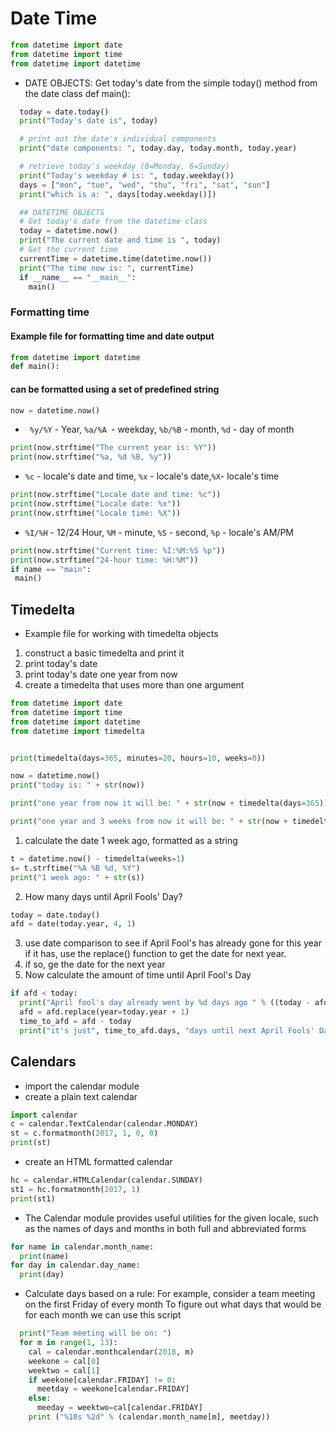 # Date Time

```python
from datetime import date
from datetime import time
from datetime import datetime
```
- DATE OBJECTS: Get today's date from the simple today() method from the date class
def main():

```python
  today = date.today()
  print("Today's date is", today)

  # print out the date's individual components
  print("date components: ", today.day, today.month, today.year)

  # retrieve today's weekday (0=Monday, 6=Sunday)
  print("Today's weekday # is: ", today.weekday())
  days = ["mon", "tue", "wed", "thu", "fri", "sat", "sun"]
  print("which is a: ", days[today.weekday()])

  ## DATETIME OBJECTS
  # Get today's date from the datetime class
  today = datetime.now()
  print("The current date and time is ", today)
  # Get the current time
  currentTime = datetime.time(datetime.now())
  print("The time now is: ", currentTime)
  if __name__ == "__main__":
    main()
```

### Formatting time
#### Example file for formatting time and date output
```python
from datetime import datetime
def main():
```

 #### can be formatted using a set of predefined string
```python
now = datetime.now()
```

- ` %y/%Y` - Year, `%a/%A `- weekday, `%b/%B` - month, `%d` - day of month

```python
print(now.strftime("The current year is: %Y"))
print(now.strftime("%a, %d %B, %y"))
```

- `%c` - locale's date and time, `%x` - locale's date,` %X `- locale's time
  
 ```python
print(now.strftime("Locale date and time: %c"))
print(now.strftime("Locale date: %x"))
print(now.strftime("Locale time: %X"))
```

- `%I/%H` - 12/24 Hour, `%M` - minute, `%S` - second, `%p` - locale's AM/PM

 ```python
print(now.strftime("Current time: %I:%M:%S %p"))
print(now.strftime("24-hour time: %H:%M"))
if name == "main":
  main()
```

## Timedelta
- Example file for working with timedelta objects
1. construct a basic timedelta and print it  
2. print today's date
3. print today's date one year from now
4. create a timedelta that uses more than one argument

```python
from datetime import date
from datetime import time
from datetime import datetime
from datetime import timedelta


print(timedelta(days=365, minutes=20, hours=10, weeks=0))

now = datetime.now()
print("today is: " + str(now))

print("one year from now it will be: " + str(now + timedelta(days=365)))

print("one year and 3 weeks from now it will be: " + str(now + timedelta(days=365, weeks= 3)))
```

1. calculate the date 1 week ago, formatted as a string

```python
t = datetime.now() - timedelta(weeks=1)
s= t.strftime("%A %B %d, %Y")
print("1 week ago: " + str(s))
```

2. How many days until April Fools' Day?

```python
today = date.today()
afd = date(today.year, 4, 1)
```


3. use date comparison to see if April Fool's has already gone for this year if it has, use the replace() function to get the date for next year.
4. if so, ge the date for the next year
5.  Now calculate the amount of time until April Fool's Day

```python
if afd < today:
  print("April fool's day already went by %d days ago " % ((today - afd).days))
  afd = afd.replace(year=today.year + 1)
  time_to_afd = afd - today
  print("it's just", time_to_afd.days, "days until next April Fools' Day")
```


## Calendars

-  import the calendar module
-  create a plain text calendar
```python
import calendar
c = calendar.TextCalendar(calendar.MONDAY)
st = c.formatmonth(2017, 1, 0, 0)
print(st)
```

- create an HTML formatted calendar
```python
hc = calendar.HTMLCalendar(calendar.SUNDAY)
st1 = hc.formatmonth(2017, 1)
print(st1)
```

- The Calendar module provides useful utilities for the given locale, such as the names of days and months in both full and abbreviated forms

```python
for name in calendar.month_name:
  print(name)
for day in calendar.day_name:
  print(day)
```
-  Calculate days based on a rule: For example, consider a team meeting on the first Friday of every month To figure out what days that would be for each month we can use this script

```python
  print("Team meeting will be on: ")
  for m in range(1, 13):
    cal = calendar.monthcalendar(2018, m)
    weekone = cal[0]
    weektwo = cal[1]
    if weekone[calendar.FRIDAY] != 0:
      meetday = weekone[calendar.FRIDAY]
    else:
      meeday = weektwo=cal[calendar.FRIDAY] 
    print ("%10s %2d" % (calendar.month_name[m], meetday))
```